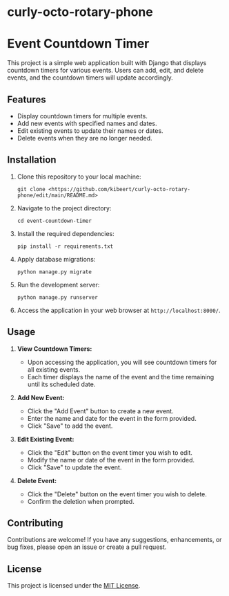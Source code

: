 ﻿# curly-octo-rotary-phone
# Event Countdown Timer

This project is a simple web application built with Django that displays countdown timers for various events. Users can add, edit, and delete events, and the countdown timers will update accordingly.

## Features

- Display countdown timers for multiple events.
- Add new events with specified names and dates.
- Edit existing events to update their names or dates.
- Delete events when they are no longer needed.

## Installation

1. Clone this repository to your local machine:

    ```
    git clone <https://github.com/kibeert/curly-octo-rotary-phone/edit/main/README.md>
    ```

2. Navigate to the project directory:

    ```
    cd event-countdown-timer
    ```

3. Install the required dependencies:

    ```
    pip install -r requirements.txt
    ```

4. Apply database migrations:

    ```
    python manage.py migrate
    ```

5. Run the development server:

    ```
    python manage.py runserver
    ```

6. Access the application in your web browser at `http://localhost:8000/`.

## Usage

1. **View Countdown Timers:**
   - Upon accessing the application, you will see countdown timers for all existing events.
   - Each timer displays the name of the event and the time remaining until its scheduled date.

2. **Add New Event:**
   - Click the "Add Event" button to create a new event.
   - Enter the name and date for the event in the form provided.
   - Click "Save" to add the event.

3. **Edit Existing Event:**
   - Click the "Edit" button on the event timer you wish to edit.
   - Modify the name or date of the event in the form provided.
   - Click "Save" to update the event.

4. **Delete Event:**
   - Click the "Delete" button on the event timer you wish to delete.
   - Confirm the deletion when prompted.

## Contributing

Contributions are welcome! If you have any suggestions, enhancements, or bug fixes, please open an issue or create a pull request.

## License

This project is licensed under the [MIT License](LICENSE).
